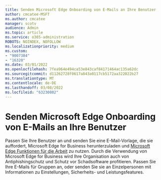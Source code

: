 ```yaml
---
title: Senden Microsoft Edge Onboarding von E-Mails an Ihre Benutzer
author: cmcatee-MSFT
ms.author: cmcatee
manager: scotv
audience: Admin
ms.topic: article
ms.service: o365-administration
ROBOTS: NOINDEX, NOFOLLOW
ms.localizationpriority: medium
ms.custom:
- "9007384"
- "16320"
ms.date: 03/01/2022
ms.openlocfilehash: 7fea964e494ca53e843caf84171464ac135a62dc
ms.sourcegitcommit: d11262728f0617a843a0117cb5172aa322022b27
ms.translationtype: MT
ms.contentlocale: de-DE
ms.lasthandoff: 03/08/2022
ms.locfileid: "63230802"
---
```

# <a name="send-microsoft-edge-onboarding-emails-to-your-users"></a>Senden Microsoft Edge Onboarding von E-Mails an Ihre Benutzer

Passen Sie Ihre Benutzer an und senden Sie eine E-Mail-Vorlage, die sie auffordert, Microsoft Edge for Business herunterzuladen und [Microsoft Edge Funktionen für die Arbeit](https://admin.microsoft.com/adminportal/home#/featureexplorer/apps/EdgeBrowserPromotion) zu nutzen. Durch die Verwendung von Microsoft Edge for Business wird Ihre Organisation auch von Antiphishingschutz und Schutz vor Schadsoftware profitieren. Passen Sie Ihre E-Mails für Gruppen an, oder senden Sie sie an Einzelpersonen mit Informationen zu Einstellungen, Sicherheits- und Leistungsfeatures.
